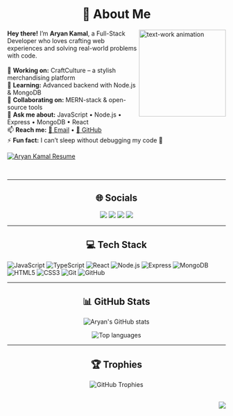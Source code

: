 <div align="center">

# 💫 About Me

</div>

<img align="right" src="https://media.tenor.com/6JptszQgCnkAAAAj/text-work.gif" height="200" alt="text-work animation" />

**Hey there!** I’m **Aryan Kamal**, a Full-Stack Developer who loves crafting web experiences and solving real-world problems with code.<br><br>
🔭 **Working on:** CraftCulture – a stylish merchandising platform<br>
🌱 **Learning:** Advanced backend with Node.js & MongoDB<br>
👯 **Collaborating on:** MERN-stack & open-source tools<br>
💬 **Ask me about:** JavaScript • Node.js • Express • MongoDB • React<br>
📫 **Reach me:** [📧 Email](mailto:kamalaryann1234567@gmail.com) • [🐙 GitHub](https://github.com/Aryan-kamal)<br>
⚡ **Fun fact:** I can’t sleep without debugging my code 😤

<p align="left">
  <a href="https://drive.google.com/file/d/1PR7xkmLcQT2HxKTK0OGdDrU1sIVn-ti-/view?usp=sharing" target="_blank">
    <img src="https://img.shields.io/badge/Resume-View-informational?style=for-the-badge&logo=google-drive&logoColor=white&color=0A66C2" alt="Aryan Kamal Resume" />
  </a>
</p>

<br clear="both">

---

<div align="center">

## 🌐 Socials

</div>

<p align="center">
  <a href="https://instagram.com/aryan_kamal07"><img src="https://img.shields.io/badge/Instagram-E4405F?style=flat&logo=instagram&logoColor=white" /></a>
  <a href="https://linkedin.com/in/aryan-kamal-934370234"><img src="https://img.shields.io/badge/LinkedIn-0077B5?style=flat&logo=linkedin&logoColor=white" /></a>
  <a href="https://x.com/AryanKa09063877"><img src="https://img.shields.io/badge/X-000000?style=flat&logo=x&logoColor=white" /></a>
  <a href="https://codolio.com/profile/sDwTAR05"><img src="https://img.shields.io/badge/Codolio-007ACC?style=flat&logoColor=white" /></a>
</p>

---

<div align="center">

## 💻 Tech Stack

</div>

<p float="left">
  <img src="https://img.shields.io/badge/JavaScript-F7DF1E?style=flat&logo=javascript&logoColor=black" alt="JavaScript" />
  <img src="https://img.shields.io/badge/TypeScript-007ACC?style=flat&logo=typescript&logoColor=white" alt="TypeScript" />
  <img src="https://img.shields.io/badge/React-20232A?style=flat&logo=react&logoColor=61DAFB" alt="React" />
  <img src="https://img.shields.io/badge/Node.js-339933?style=flat&logo=node.js&logoColor=white" alt="Node.js" />
  <img src="https://img.shields.io/badge/Express.js-404D59?style=flat&logo=express&logoColor=white" alt="Express" />
  <img src="https://img.shields.io/badge/MongoDB-47A248?style=flat&logo=mongodb&logoColor=white" alt="MongoDB" />
  <img src="https://img.shields.io/badge/HTML5-E34F26?style=flat&logo=html5&logoColor=white" alt="HTML5" />
  <img src="https://img.shields.io/badge/CSS3-1572B6?style=flat&logo=css3&logoColor=white" alt="CSS3" />
  <img src="https://img.shields.io/badge/Git-F05033?style=flat&logo=git&logoColor=white" alt="Git" />
  <img src="https://img.shields.io/badge/GitHub-181717?style=flat&logo=github&logoColor=white" alt="GitHub" />
</p>

---

<div align="center">

## 📊 GitHub Stats

</div>

<p align="center">
  <img src="https://github-readme-stats.vercel.app/api?username=Aryan-kamal&theme=aura_dark&show_icons=true&include_all_commits=true&count_private=true" alt="Aryan's GitHub stats" />
</p>
<p align="center">
  <img src="https://github-readme-stats.vercel.app/api/top-langs/?username=Aryan-kamal&theme=aura_dark&layout=compact" alt="Top languages" />
</p>

---

<div align="center">

## 🏆 Trophies

</div>

<p align="center">
  <img src="https://github-profile-trophy.vercel.app/?username=Aryan-kamal&theme=onedark&margin-w=10" alt="GitHub Trophies" />
</p>

<br clear="both">

<img align="right" src="https://visitor-badge.laobi.icu/badge?page_id=Aryan-kamal.Aryan-kamal" />
